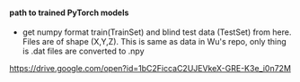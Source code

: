 
#### path to trained PyTorch models

*  get numpy format train(TrainSet) and blind test data (TestSet) from here. Files are of shape (X,Y,Z). This is same as data in Wu's repo, only thing is .dat files are converted to .npy

https://drive.google.com/open?id=1bC2FiccaC2UJEVkeX-GRE-K3e_i0n72M


